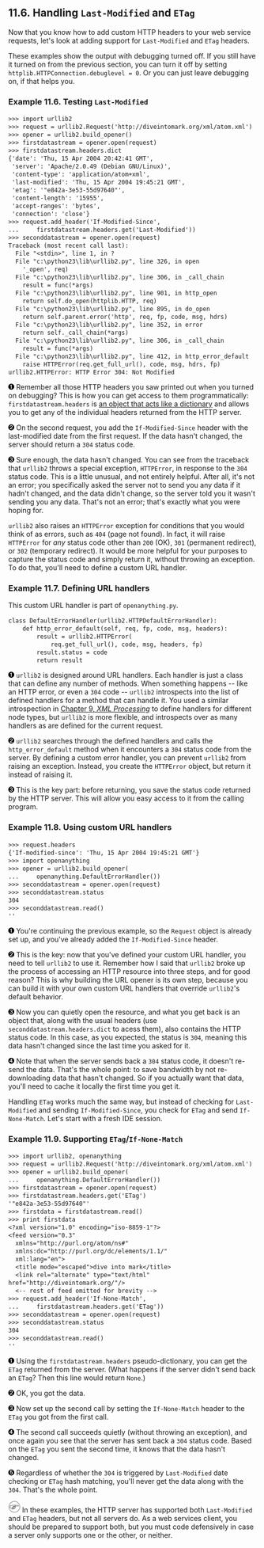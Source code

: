 

11.6. Handling `Last-Modified` and `ETag`
-----------------------------------------

Now that you know how to add custom HTTP headers to your web service
requests, let's look at adding support for `Last-Modified` and `ETag`
headers.

These examples show the output with debugging turned off. If you still
have it turned on from the previous section, you can turn it off by
setting `httplib.HTTPConnection.debuglevel = 0`. Or you can just leave
debugging on, if that helps you.

### Example 11.6. Testing `Last-Modified`

    >>> import urllib2
    >>> request = urllib2.Request('http://diveintomark.org/xml/atom.xml')
    >>> opener = urllib2.build_opener()
    >>> firstdatastream = opener.open(request)
    >>> firstdatastream.headers.dict                       
    {'date': 'Thu, 15 Apr 2004 20:42:41 GMT', 
     'server': 'Apache/2.0.49 (Debian GNU/Linux)', 
     'content-type': 'application/atom+xml',
     'last-modified': 'Thu, 15 Apr 2004 19:45:21 GMT', 
     'etag': '"e842a-3e53-55d97640"',
     'content-length': '15955', 
     'accept-ranges': 'bytes', 
     'connection': 'close'}
    >>> request.add_header('If-Modified-Since',
    ...     firstdatastream.headers.get('Last-Modified'))  
    >>> seconddatastream = opener.open(request)            
    Traceback (most recent call last):
      File "<stdin>", line 1, in ?
      File "c:\python23\lib\urllib2.py", line 326, in open
        '_open', req)
      File "c:\python23\lib\urllib2.py", line 306, in _call_chain
        result = func(*args)
      File "c:\python23\lib\urllib2.py", line 901, in http_open
        return self.do_open(httplib.HTTP, req)
      File "c:\python23\lib\urllib2.py", line 895, in do_open
        return self.parent.error('http', req, fp, code, msg, hdrs)
      File "c:\python23\lib\urllib2.py", line 352, in error
        return self._call_chain(*args)
      File "c:\python23\lib\urllib2.py", line 306, in _call_chain
        result = func(*args)
      File "c:\python23\lib\urllib2.py", line 412, in http_error_default
        raise HTTPError(req.get_full_url(), code, msg, hdrs, fp)
    urllib2.HTTPError: HTTP Error 304: Not Modified



[![1](../images/callouts/1.png)](#oa.etags.1.1) Remember all those HTTP headers you saw printed out when you turned on debugging? This is how you can get access to them programmatically: `firstdatastream.headers` is [an object that acts like a dictionary](../object_oriented_framework/userdict.html "5.5. Exploring UserDict: A Wrapper Class") and allows you to get any of the individual headers returned from the HTTP server. 

[![2](../images/callouts/2.png)](#oa.etags.1.2) On the second request, you add the `If-Modified-Since` header with the last-modified date from the first request. If the data hasn't changed, the server should return a `304` status code. 

[![3](../images/callouts/3.png)](#oa.etags.1.3) Sure enough, the data hasn't changed. You can see from the traceback that `urllib2` throws a special exception, `HTTPError`, in response to the `304` status code. This is a little unusual, and not entirely helpful. After all, it's not an error; you specifically asked the server not to send you any data if it hadn't changed, and the data didn't change, so the server told you it wasn't sending you any data. That's not an error; that's exactly what you were hoping for. 

`urllib2` also raises an `HTTPError` exception for conditions that you
would think of as errors, such as `404` (page not found). In fact, it
will raise `HTTPError` for *any* status code other than `200` (OK),
`301` (permanent redirect), or `302` (temporary redirect). It would be
more helpful for your purposes to capture the status code and simply
return it, without throwing an exception. To do that, you'll need to
define a custom URL handler.

### Example 11.7. Defining URL handlers

This custom URL handler is part of `openanything.py`.

    class DefaultErrorHandler(urllib2.HTTPDefaultErrorHandler):    
        def http_error_default(self, req, fp, code, msg, headers): 
            result = urllib2.HTTPError(                           
                req.get_full_url(), code, msg, headers, fp)       
            result.status = code                                   
            return result                                         



[![1](../images/callouts/1.png)](#oa.etags.2.1) `urllib2` is designed around URL handlers. Each handler is just a class that can define any number of methods. When something happens -- like an HTTP error, or even a `304` code -- `urllib2` introspects into the list of defined handlers for a method that can handle it. You used a similar introspection in [Chapter 9, *XML Processing*](../xml_processing/index.html "Chapter 9. XML Processing") to define handlers for different node types, but `urllib2` is more flexible, and introspects over as many handlers as are defined for the current request. 

[![2](../images/callouts/2.png)](#oa.etags.2.2) `urllib2` searches through the defined handlers and calls the `http_error_default` method when it encounters a `304` status code from the server. By defining a custom error handler, you can prevent `urllib2` from raising an exception. Instead, you create the `HTTPError` object, but return it instead of raising it. 

[![3](../images/callouts/3.png)](#oa.etags.2.3) This is the key part: before returning, you save the status code returned by the HTTP server. This will allow you easy access to it from the calling program. 

### Example 11.8. Using custom URL handlers

    >>> request.headers                           
    {'If-modified-since': 'Thu, 15 Apr 2004 19:45:21 GMT'}
    >>> import openanything
    >>> opener = urllib2.build_opener(
    ...     openanything.DefaultErrorHandler())   
    >>> seconddatastream = opener.open(request)
    >>> seconddatastream.status                   
    304
    >>> seconddatastream.read()                   
    ''



[![1](../images/callouts/1.png)](#oa.etags.3.1) You're continuing the previous example, so the `Request` object is already set up, and you've already added the `If-Modified-Since` header. 

[![2](../images/callouts/2.png)](#oa.etags.3.2) This is the key: now that you've defined your custom URL handler, you need to tell `urllib2` to use it. Remember how I said that `urllib2` broke up the process of accessing an HTTP resource into three steps, and for good reason? This is why building the URL opener is its own step, because you can build it with your own custom URL handlers that override `urllib2`'s default behavior. 

[![3](../images/callouts/3.png)](#oa.etags.3.3) Now you can quietly open the resource, and what you get back is an object that, along with the usual headers (use `seconddatastream.headers.dict` to acess them), also contains the HTTP status code. In this case, as you expected, the status is `304`, meaning this data hasn't changed since the last time you asked for it. 

[![4](../images/callouts/4.png)](#oa.etags.3.4) Note that when the server sends back a `304` status code, it doesn't re-send the data. That's the whole point: to save bandwidth by not re-downloading data that hasn't changed. So if you actually want that data, you'll need to cache it locally the first time you get it. 

Handling `ETag` works much the same way, but instead of checking for
`Last-Modified` and sending `If-Modified-Since`, you check for `ETag`
and send `If-None-Match`. Let's start with a fresh IDE session.

### Example 11.9. Supporting `ETag`/`If-None-Match`

    >>> import urllib2, openanything
    >>> request = urllib2.Request('http://diveintomark.org/xml/atom.xml')
    >>> opener = urllib2.build_opener(
    ...     openanything.DefaultErrorHandler())
    >>> firstdatastream = opener.open(request)
    >>> firstdatastream.headers.get('ETag')        
    '"e842a-3e53-55d97640"'
    >>> firstdata = firstdatastream.read()
    >>> print firstdata                            
    <?xml version="1.0" encoding="iso-8859-1"?>
    <feed version="0.3"
      xmlns="http://purl.org/atom/ns#"
      xmlns:dc="http://purl.org/dc/elements/1.1/"
      xml:lang="en">
      <title mode="escaped">dive into mark</title>
      <link rel="alternate" type="text/html" href="http://diveintomark.org/"/>
      <-- rest of feed omitted for brevity -->
    >>> request.add_header('If-None-Match',
    ...     firstdatastream.headers.get('ETag'))   
    >>> seconddatastream = opener.open(request)
    >>> seconddatastream.status                    
    304
    >>> seconddatastream.read()                    
    ''



[![1](../images/callouts/1.png)](#oa.etags.4.1) Using the `firstdatastream.headers` pseudo-dictionary, you can get the `ETag` returned from the server. (What happens if the server didn't send back an `ETag`? Then this line would return `None`.) 

[![2](../images/callouts/2.png)](#oa.etags.4.2) OK, you got the data. 

[![3](../images/callouts/3.png)](#oa.etags.4.3) Now set up the second call by setting the `If-None-Match` header to the `ETag` you got from the first call. 

[![4](../images/callouts/4.png)](#oa.etags.4.4) The second call succeeds quietly (without throwing an exception), and once again you see that the server has sent back a `304` status code. Based on the `ETag` you sent the second time, it knows that the data hasn't changed. 

[![5](../images/callouts/5.png)](#oa.etags.4.5) Regardless of whether the `304` is triggered by `Last-Modified` date checking or `ETag` hash matching, you'll never get the data along with the `304`. That's the whole point. 


![Note](../images/note.png) 
In these examples, the HTTP server has supported both `Last-Modified` and `ETag` headers, but not all servers do. As a web services client, you should be prepared to support both, but you must code defensively in case a server only supports one or the other, or neither. 

  

